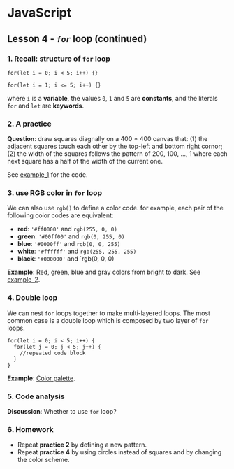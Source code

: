 # JavaScript

## Lesson 4 - _`for`_ loop (continued) 

### 1. Recall: structure of `for` loop

`for(let i = 0; i < 5; i++) {}`

`for(let i = 1; i <= 5; i++) {}`

where `i` is a __variable__, the values `0`, `1` and `5` are __constants__, and the literals `for` and `let` are __keywords__.  	

### 2. A practice

__Question__: draw squares diagnally on a 400 * 400 canvas that: (1) the adjacent squares touch each other by the top-left and bottom right cornor; (2) the width of the squares follows the pattern of 200, 100, ..., 1 where each next square has a half of the width of the current one. 

See [example_1](example_1) for the code.

### 3. use RGB color in `for` loop

We can also use `rgb()` to define a color code.  for example, each pair of the following color codes are equivalent:
- __red__: `'#ff0000'` and `rgb(255, 0, 0)`
- __green__: `'#00ff00'` and `rgb(0, 255, 0)`
- __blue__: `'#0000ff'` and `rgb(0, 0, 255)`
- __white__: `'#ffffff'` and `rgb(255, 255, 255)`
- __black__: `'#000000'` and `rgb(0, 0, 0)

__Example__: Red, green, blue and gray colors from bright to dark. See [example_2](example_2).

### 4. Double loop

We can nest `for` loops together to make multi-layered loops. The most common case is a double loop which is composed by two layer of `for` loops.

```
for(let i = 0; i < 5; i++) {
  for(let j = 0; j < 5; j++) {
    //repeated code block
  }
}
```

__Example__: [Color palette](color_palette.htm). 

### 5. Code analysis

__Discussion__: Whether to use `for` loop?

### 6. Homework

- Repeat __practice 2__ by defining a new pattern.
- Repeat __practice 4__ by using circles instead of squares and by changing the color scheme.

